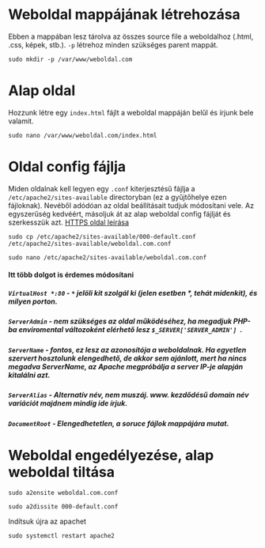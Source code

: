 # Weboldal mappájának létrehozása
Ebben a mappában lesz tárolva az összes source file a weboldalhoz (.html, .css, képek, stb.). `-p` létrehoz minden szükséges parent mappát.
```
sudo mkdir -p /var/www/weboldal.com
```
# Alap oldal
Hozzunk létre egy `index.html` fájlt a weboldal mappáján belűl és írjunk bele valamit.
```
sudo nano /var/www/weboldal.com/index.html
```
# Oldal config fájlja
Miden oldalnak kell legyen egy `.conf` kiterjesztésű fájlja a `/etc/apache2/sites-available` directoryban (ez a gyűjtőhelye ezen fájloknak). Nevéből adódóan az oldal beállításait tudjuk módosítani vele. Az egyszerűség kedvéért, másoljuk át az alap weboldal config fájlját és szerkesszük azt. [HTTPS oldal leírása]([https://github.com/BarnaNorbert19/Notes/blob/main/Linux/Debian/Apache2/HTTPS.md](https://github.com/BarnaNorbert19/Notes/blob/main/Linux/Ubuntu/Apache2/HTTPS.md) "HTTPS oldal leírása")
```
sudo cp /etc/apache2/sites-available/000-default.conf /etc/apache2/sites-available/weboldal.com.conf
```
```
sudo nano /etc/apache2/sites-available/weboldal.com.conf
```
#### Itt több dolgot is érdemes módosítani
##### `VirtualHost *:80` - `*` jelöli kit szolgál ki (jelen esetben *, tehát midenkit), és milyen porton.
##### `ServerAdmin` - nem szükséges az oldal működéséhez, ha megadjuk PHP-ba enviromental változoként elérhető lesz `$_SERVER['SERVER_ADMIN'] `.
##### `ServerName` - fontos, ez lesz az azonosítója a weboldalnak. Ha egyetlen szervert hosztolunk elengedhető, de akkor sem ajánlott, mert ha nincs megadva ServerName, az Apache megpróbálja a server IP-je alapján kitalálni azt.
##### `ServerAlias` - Alternatív név, nem muszáj. www. kezdődésű domain név variációt majdnem mindíg ide írjuk.
##### `DocumentRoot` - Elengedhetetlen, a soruce fájlok mappájára mutat.
# Weboldal engedélyezése, alap weboldal tiltása
```
sudo a2ensite weboldal.com.conf
```
```
sudo a2dissite 000-default.conf
```
Indítsuk újra az apachet
```
sudo systemctl restart apache2
```
